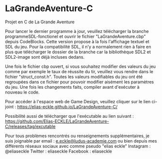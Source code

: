 # LaGrandeAventure-C
Projet en C de La Grande Aventure

Pour lancer le dernier programme à jour, veuillez télécharger la branche programmeSDL-fonctionel et ouvrir le fichier "LaGrandeAventure.cbp" depuis CodeBlocks. 
Cette version propose à la fois l'affichage textuel et SDL du jeu.
Pour la compatibilité SDL, il n'y a normalement rien à faire en plus que télécharger le dossier de la branche car la bibliothèque SDL2 et SDL2-image sont déjà incluses dedans.

Une fois le fichier cbp ouvert, si vous souhaitez modifier des valeurs du jeu comme par exemple le taux de réussite du tir, veuillez vous rendre dans le fichier "struct_const.h".
Toutes les valeurs modifiables du jeu ont été regroupées dans ce fichier pour pouvoir modifier aisément les paramètres du jeu.
Une fois les changements faits, compiler avant d'exécuter à nouveau le code.



Pour accéder à l'espace web de Game Design, veuillez cliquer sur le lien ci-joint :  https://elias-eckle.github.io/LaGrandeAventure-C/

Possibilité aussi de télécharger que l'exécutable au lien suivant : https://github.com/Elias-ECKLE/LaGrandeAventure-C/releases/tag/excutable


Pour tous problèmes rencontrés ou renseignements supplémentaires, je suis joignable par email : e.eckle@ludus-academie.com ou bien depuis mes différents réseaux sociaux avec comme pseudo "elias eckle"
Instagram : @eliaseckle
Twitter : eliaseckle
Facebook : eliaseckle


